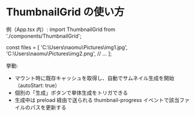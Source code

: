 # ThumbnailGrid の使い方

例（App.tsx 内）:
import ThumbnailGrid from './components/ThumbnailGrid';

const files = [
  'C:\\Users\\naomu\\Pictures\\img1.jpg',
  'C:\\Users\\naomu\\Pictures\\img2.png',
  // ...
];

<ThumbnailGrid filePaths={files} colCount={4} thumbWidth={160} />

挙動:

- マウント時に既存キャッシュを取得し、自動でサムネイル生成を開始（autoStart: true）
- 個別の「生成」ボタンで単体生成をトリガできる
- 生成中は preload 経由で送られる thumbnail-progress イベントで該当ファイルのパスを更新する
